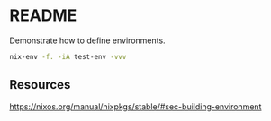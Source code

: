 # README

Demonstrate how to define environments.  


```sh
nix-env -f. -iA test-env -vvv
```

## Resources

https://nixos.org/manual/nixpkgs/stable/#sec-building-environment